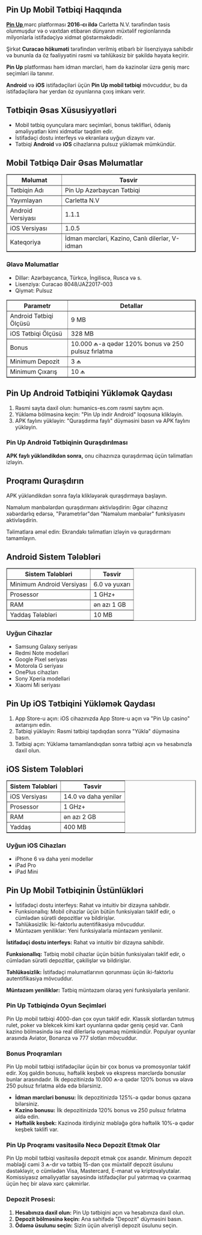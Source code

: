 <h2><strong>Pin Up Mobil Tətbiqi Haqqında</strong></h2>
<p><strong><a href="https://humanics-es.com/">Pin Up </a></strong> mərc platforması <strong>2016-cı ildə</strong> Carletta N.V. tərəfindən təsis olunmuşdur və o vaxtdan etibarən dünyanın müxtəlif regionlarında milyonlarla istifadəçiyə xidmət göstərməkdədir.</p>
<p>Şirkət <strong>Curacao hökuməti</strong> tərəfindən verilmiş etibarlı bir lisenziyaya sahibdir və bununla da öz fəaliyyətini rəsmi və təhlükəsiz bir şəkildə həyata keçirir.</p>
<p><strong>Pin Up</strong> platforması həm idman mərcləri, həm də kazinolar üzrə geniş mərc seçimləri ilə tanınır.</p>
<p><strong>Android</strong> və <strong>iOS</strong> istifadəçiləri üçün <strong>Pin Up mobil tətbiqi</strong> mövcuddur, bu da istifadəçilərə hər yerdən öz oyunlarına çıxış imkanı verir.</p>

<h2><strong>Tətbiqin Əsas Xüsusiyyətləri</strong></h2>
<ul>
  <li>Mobil tətbiq oyunçulara mərc seçimləri, bonus təklifləri, ödəniş əməliyyatları kimi xidmətlər təqdim edir.</li>
  <li>İstifadəçi dostu interfeys və ekranlara uyğun dizaynı var.</li>
  <li>Tətbiqi <strong>Android</strong> və <strong>iOS</strong> cihazlarına pulsuz yükləmək mümkündür.</li>
</ul>

<h2><strong>Mobil Tətbiqə Dair Əsas Məlumatlar</strong></h2>
<table border="1">
  <tr>
    <th>Məlumat</th>
    <th>Təsvir</th>
  </tr>
  <tr>
    <td>Tətbiqin Adı</td>
    <td>Pin Up Azərbaycan Tətbiqi</td>
  </tr>
  <tr>
    <td>Yayımlayan</td>
    <td>Carletta N.V</td>
  </tr>
  <tr>
    <td>Android Versiyası</td>
    <td>1.1.1</td>
  </tr>
  <tr>
    <td>iOS Versiyası</td>
    <td>1.0.5</td>
  </tr>
  <tr>
    <td>Kateqoriya</td>
    <td>İdman mərcləri, Kazino, Canlı dilerlər, V-idman</td>
  </tr>
</table>

<h3><strong>Əlavə Məlumatlar</strong></h3>
<ul>
  <li>Dillər: Azərbaycanca, Türkcə, İngiliscə, Rusca və s.</li>
  <li>Lisenziya: Curacao 8048/JAZ2017-003</li>
  <li>Qiymət: Pulsuz</li>
</ul>

<table border="1">
  <tr>
    <th>Parametr</th>
    <th>Detallar</th>
  </tr>
  <tr>
    <td>Android Tətbiqi Ölçüsü</td>
    <td>9 MB</td>
  </tr>
  <tr>
    <td>iOS Tətbiqi Ölçüsü</td>
    <td>328 MB</td>
  </tr>
  <tr>
    <td>Bonus</td>
    <td>10.000 ₼-a qədər 120% bonus və 250 pulsuz fırlatma</td>
  </tr>
  <tr>
    <td>Minimum Depozit</td>
    <td>3 ₼</td>
  </tr>
  <tr>
    <td>Minimum Çıxarış</td>
    <td>10 ₼</td>
  </tr>
</table>

<h2><strong>Pin Up Android Tətbiqini Yükləmək Qaydası</strong></h2>
<ol>
  <li>Rəsmi sayta daxil olun: humanics-es.com rəsmi saytını açın.</li>
  <li>Yükləmə bölməsinə keçin: "Pin Up indir Android" loqosuna klikləyin.</li>
  <li>APK faylını yükləyin: "Quraşdırma faylı" düyməsini basın və APK faylını yükləyin.</li>
</ol>

<h3><strong>Pin Up Android Tətbiqinin Quraşdırılması</strong></h3>
<p><strong>APK faylı yükləndikdən sonra,</strong> onu cihazınıza quraşdırmaq üçün təlimatları izləyin.</p>
<h2><strong>Proqramı Quraşdırın</strong></h2>
<p>APK yükləndikdən sonra fayla klikləyərək quraşdırmaya başlayın.</p>
<p>Naməlum mənbələrdən quraşdırmanı aktivləşdirin: Əgər cihazınız xəbərdarlıq edərsə, "Parametrlər"dən "Naməlum mənbələr" funksiyasını aktivləşdirin.</p>
<p>Təlimatlara əməl edin: Ekrandakı təlimatları izləyin və quraşdırmanı tamamlayın.</p>

<h2><strong>Android Sistem Tələbləri</strong></h2>
<table border="1">
  <tr>
    <th>Sistem Tələbləri</th>
    <th>Təsvir</th>
  </tr>
  <tr>
    <td>Minimum Android Versiyası</td>
    <td>6.0 və yuxarı</td>
  </tr>
  <tr>
    <td>Prosessor</td>
    <td>1 GHz+</td>
  </tr>
  <tr>
    <td>RAM</td>
    <td>ən azı 1 GB</td>
  </tr>
  <tr>
    <td>Yaddaş Tələbləri</td>
    <td>10 MB</td>
  </tr>
</table>

<h3><strong>Uyğun Cihazlar</strong></h3>
<ul>
  <li>Samsung Galaxy seriyası</li>
  <li>Redmi Note modelləri</li>
  <li>Google Pixel seriyası</li>
  <li>Motorola G seriyası</li>
  <li>OnePlus cihazları</li>
  <li>Sony Xperia modelləri</li>
  <li>Xiaomi Mi seriyası</li>
</ul>

<h2><strong>Pin Up iOS Tətbiqini Yükləmək Qaydası</strong></h2>
<ol>
  <li>App Store-u açın: iOS cihazınızda App Store-u açın və "Pin Up casino" axtarışını edin.</li>
  <li>Tətbiqi yükləyin: Rəsmi tətbiqi tapdıqdan sonra "Yüklə" düyməsinə basın.</li>
  <li>Tətbiqi açın: Yükləmə tamamlandıqdan sonra tətbiqi açın və hesabınızla daxil olun.</li>
</ol>

<h2><strong>iOS Sistem Tələbləri</strong></h2>
<table border="1">
  <tr>
    <th>Sistem Tələbləri</th>
    <th>Təsvir</th>
  </tr>
  <tr>
    <td>iOS Versiyası</td>
    <td>14.0 və daha yenilər</td>
  </tr>
  <tr>
    <td>Prosessor</td>
    <td>1 GHz+</td>
  </tr>
  <tr>
    <td>RAM</td>
    <td>ən azı 2 GB</td>
  </tr>
  <tr>
    <td>Yaddaş</td>
    <td>400 MB</td>
  </tr>
</table>

<h3><strong>Uyğun iOS Cihazları</strong></h3>
<ul>
  <li>iPhone 6 və daha yeni modellər</li>
  <li>iPad Pro</li>
  <li>iPad Mini</li>
</ul>

<h2><strong>Pin Up Mobil Tətbiqinin Üstünlükləri</strong></h2>
<ul>
  <li>İstifadəçi dostu interfeys: Rahat və intuitiv bir dizayna sahibdir.</li>
  <li>Funksionallıq: Mobil cihazlar üçün bütün funksiyaları təklif edir, o cümlədən sürətli depozitlər və bildirişlər.</li>
  <li>Təhlükəsizlik: İki-faktorlu autentifikasiya mövcuddur.</li>
  <li>Müntəzəm yeniliklər: Yeni funksiyalarla müntəzəm yenilənir.</li>
</ul>
<p><strong>İstifadəçi dostu interfeys:</strong> Rahat və intuitiv bir dizayna sahibdir.</p>

<p><strong>Funksionallıq:</strong> Tətbiq mobil cihazlar üçün bütün funksiyaları təklif edir, o cümlədən sürətli depozitlər, çəkilişlər və bildirişlər.</p>

<p><strong>Təhlükəsizlik:</strong> İstifadəçi məlumatlarının qorunması üçün iki-faktorlu autentifikasiya mövcuddur.</p>

<p><strong>Müntəzəm yeniliklər:</strong> Tətbiq müntəzəm olaraq yeni funksiyalarla yenilənir.</p>

<h3><strong>Pin Up Tətbiqində Oyun Seçimləri</strong></h3>
<p>Pin Up mobil tətbiqi 4000-dən çox oyun təklif edir. Klassik slotlardan tutmuş rulet, poker və blekcek kimi kart oyunlarına qədər geniş çeşid var. Canlı kazino bölməsində isə real dilerlərlə oynamaq mümkündür. Populyar oyunlar arasında Aviator, Bonanza və 777 slotları mövcuddur.</p>

<h3><strong>Bonus Proqramları</strong></h3>
<p>Pin Up mobil tətbiqi istifadəçilər üçün bir çox bonus və promosyonlar təklif edir. Xoş gəldin bonusu, həftəlik keşbek və ekspress mərclərdə bonuslar bunlar arasındadır. İlk depozitinizdə 10.000 ₼-a qədər 120% bonus və əlavə 250 pulsuz fırlatma əldə edə bilərsiniz.</p>

<ul>
  <li><strong>İdman mərcləri bonusu:</strong> İlk depozitinizdə 125%-ə qədər bonus qazana bilərsiniz.</li>
  <li><strong>Kazino bonusu:</strong> İlk depozitinizdə 120% bonus və 250 pulsuz fırlatma əldə edin.</li>
  <li><strong>Həftəlik keşbek:</strong> Kazinoda itirdiyiniz məbləğə görə həftəlik 10%-ə qədər keşbek təklifi var.</li>
</ul>

<h3><strong>Pin Up Proqramı vasitəsilə Necə Depozit Etmək Olar</strong></h3>
<p>Pin Up mobil tətbiqi vasitəsilə depozit etmək çox asandır. Minimum depozit məbləği cəmi 3 ₼-dır və tətbiq 15-dən çox müxtəlif depozit üsulunu dəstəkləyir, o cümlədən Visa, Mastercard, E-manat və kriptovalyutalar. Komissiyasız əməliyyatlar sayəsində istifadəçilər pul yatırmaq və çıxarmaq üçün heç bir əlavə xərc çəkmirlər.</p>

<h3><strong>Depozit Prosesi:</strong></h3>
<ol>
  <li><strong>Hesabınıza daxil olun:</strong> Pin Up tətbiqini açın və hesabınıza daxil olun.</li>
  <li><strong>Depozit bölməsinə keçin:</strong> Ana səhifədə "Depozit" düyməsini basın.</li>
  <li><strong>Ödəmə üsulunu seçin:</strong> Sizin üçün əlverişli depozit üsulunu seçin.</li>
</ol>

